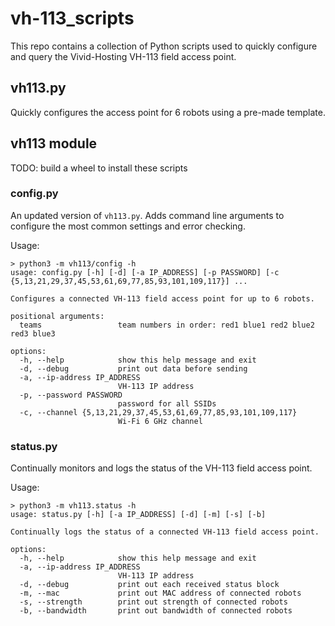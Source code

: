 # vh-113_scripts

This repo contains a collection of Python scripts used to quickly configure and query the Vivid-Hosting VH-113 field access point.

## vh113.py

Quickly configures the access point for 6 robots using a pre-made template.

## vh113 module

TODO: build a wheel to install these scripts

### config.py

An updated version of `vh113.py`. Adds command line arguments to configure the most common settings and error checking.

Usage:
```
> python3 -m vh113/config -h
usage: config.py [-h] [-d] [-a IP_ADDRESS] [-p PASSWORD] [-c {5,13,21,29,37,45,53,61,69,77,85,93,101,109,117}] ...

Configures a connected VH-113 field access point for up to 6 robots.

positional arguments:
  teams                 team numbers in order: red1 blue1 red2 blue2 red3 blue3

options:
  -h, --help            show this help message and exit
  -d, --debug           print out data before sending
  -a, --ip-address IP_ADDRESS
                        VH-113 IP address
  -p, --password PASSWORD
                        password for all SSIDs
  -c, --channel {5,13,21,29,37,45,53,61,69,77,85,93,101,109,117}
                        Wi-Fi 6 GHz channel
```

### status.py

Continually monitors and logs the status of the VH-113 field access point.

Usage:
```
> python3 -m vh113.status -h
usage: status.py [-h] [-a IP_ADDRESS] [-d] [-m] [-s] [-b]

Continually logs the status of a connected VH-113 field access point.

options:
  -h, --help            show this help message and exit
  -a, --ip-address IP_ADDRESS
                        VH-113 IP address
  -d, --debug           print out each received status block
  -m, --mac             print out MAC address of connected robots
  -s, --strength        print out strength of connected robots
  -b, --bandwidth       print out bandwidth of connected robots
```